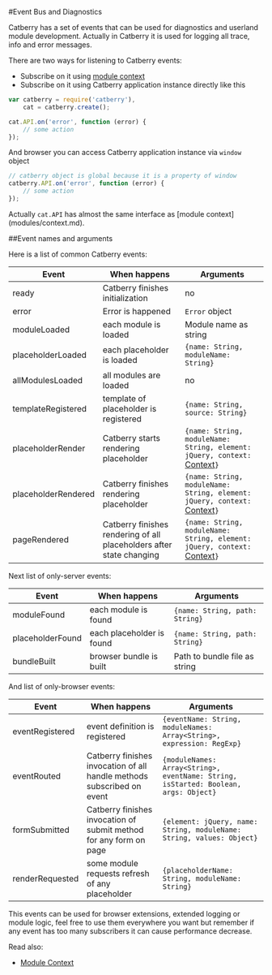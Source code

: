 #Event Bus and Diagnostics

Catberry has a set of events that can be used for diagnostics and userland
module development. Actually in Catberry it is used for logging all trace, info
and error messages.

There are two ways for listening to Catberry events:

* Subscribe on it using [module context](modules/context.md)
* Subscribe on it using Catberry application instance directly like this

```javascript
var catberry = require('catberry'),
	cat = catberry.create();

cat.API.on('error', function (error) {
	// some action
});
```

And browser you can access Catberry application instance via `window` object
```javascript
// catberry object is global because it is a property of window
catberry.API.on('error', function (error) {
	// some action
});
```

Actually `cat.API` has almost the same interface as [module context]
(modules/context.md).

##Event names and arguments

Here is a list of common Catberry events:

| Event					| When happens															| Arguments																							|
|-----------------------|-----------------------------------------------------------------------|---------------------------------------------------------------------------------------------------|
| ready					| Catberry finishes initialization										|	no																								|
| error					| Error is happened														|	`Error` object																					|
| moduleLoaded			| each module is loaded													|	Module name as string																			|
| placeholderLoaded		| each placeholder is loaded											|	`{name: String, moduleName: String}`															|
| allModulesLoaded		| all modules are loaded												|	no																								|
| templateRegistered	| template of placeholder is registered									|	`{name: String, source: String}`																|
| placeholderRender		| Catberry starts rendering placeholder									|	`{name: String, moduleName: String, element: jQuery, context: `[Context](modules/context.md)`}`	|
| placeholderRendered	| Catberry finishes rendering placeholder								|	`{name: String, moduleName: String, element: jQuery, context: `[Context](modules/context.md)`}`	|
| pageRendered			| Catberry finishes rendering of all placeholders after state changing	|	`{name: String, moduleName: String, element: jQuery, context: `[Context](modules/context.md)`}`	|

Next list of only-server events:

| Event				| When happens					| Arguments							|
|-------------------|-------------------------------|-----------------------------------|
| moduleFound		| each module is found			|	`{name: String, path: String}`	|
| placeholderFound	| each placeholder is found		|	`{name: String, path: String}`	|
| bundleBuilt 		| browser bundle is built		|	Path to bundle file as string	|

And list of only-browser events:

| Event				| When happens																| Arguments																				|
|-------------------|---------------------------------------------------------------------------|---------------------------------------------------------------------------------------|
| eventRegistered	| event definition is registered											|	`{eventName: String, moduleNames: Array<String>, expression: RegExp}`				|
| eventRouted		| Catberry finishes invocation of all handle methods subscribed on event	|	`{moduleNames: Array<String>, eventName: String, isStarted: Boolean, args: Object}`	|
| formSubmitted		| Catberry finishes invocation of submit method for any form on page		|	`{element: jQuery, name: String, moduleName: String, values: Object}`				|
| renderRequested	| some module requests refresh of any placeholder							|	`{placeholderName: String, moduleName: String}`										|

This events can be used for browser extensions, extended logging or module 
logic, feel free to use them everywhere you want but remember if any event has 
too many subscribers it can cause performance decrease.

Read also:
 
 * [Module Context](modules/context.md)